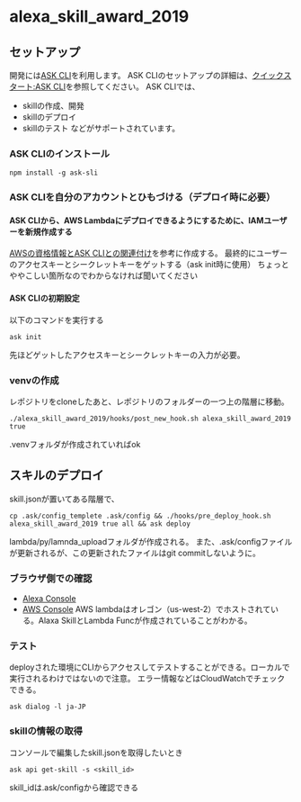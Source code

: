 # alexa_skill_award_2019
## セットアップ
開発には[ASK CLI](https://developer.amazon.com/ja/docs/smapi/ask-cli-command-reference.html)を利用します。
ASK CLIのセットアップの詳細は、[クイックスタート:ASK CLI](https://developer.amazon.com/ja/docs/smapi/quick-start-alexa-skills-kit-command-line-interface.html)を参照してください。
ASK CLIでは、
- skillの作成、開発
- skillのデプロイ
- skillのテスト
などがサポートされています。

### ASK CLIのインストール
```
npm install -g ask-sli
```
### ASK CLIを自分のアカウントとひもづける（デプロイ時に必要）
#### ASK CLIから、AWS Lambdaにデプロイできるようにするために、IAMユーザーを新規作成する
[AWSの資格情報とASK CLIとの関連付け](https://developer.amazon.com/ja/docs/smapi/set-up-credentials-for-an-amazon-web-services-account.html)を参考に作成する。
最終的にユーザーのアクセスキーとシークレットキーをゲットする（ask init時に使用）
ちょっとややこしい箇所なのでわからなければ聞いてください

#### ASK CLIの初期設定
以下のコマンドを実行する
```
ask init
```
先ほどゲットしたアクセスキーとシークレットキーの入力が必要。

### venvの作成
レポジトリをcloneしたあと、レポジトリのフォルダーの一つ上の階層に移動。
```
./alexa_skill_award_2019/hooks/post_new_hook.sh alexa_skill_award_2019 true
```
.venvフォルダが作成されていればok

## スキルのデプロイ
skill.jsonが置いてある階層で、
```
cp .ask/config_templete .ask/config && ./hooks/pre_deploy_hook.sh alexa_skill_award_2019 true all && ask deploy
```
lambda/py/lamnda_uploadフォルダが作成される。
また、.ask/configファイルが更新されるが、この更新されたファイルはgit commitしないように。

### ブラウザ側での確認
- [Alexa Console](https://developer.amazon.com/alexa/console/ask)
- [AWS Console](https://us-west-2.console.aws.amazon.com/console/home)
AWS lambdaはオレゴン（us-west-2）でホストされている。Alaxa SkillとLambda Funcが作成されていることがわかる。

### テスト
deployされた環境にCLIからアクセスしてテストすることができる。ローカルで実行されるわけではないので注意。
エラー情報などはCloudWatchでチェックできる。
```
ask dialog -l ja-JP
```

### skillの情報の取得
コンソールで編集したskill.jsonを取得したいとき
```
ask api get-skill -s <skill_id>
```
skill_idは.ask/configから確認できる
